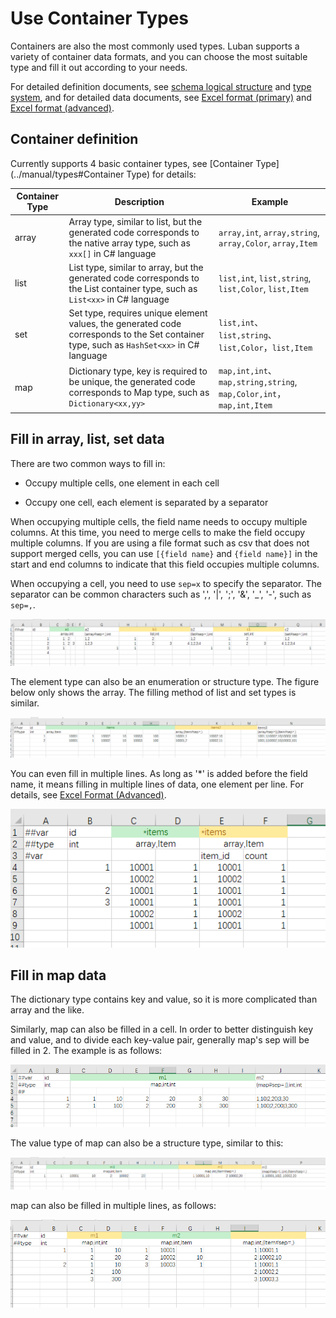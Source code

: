 # Use Container Types

Containers are also the most commonly used types. Luban supports a variety of container data formats, and you can choose the most suitable type and fill it out according to your needs.

For detailed definition documents, see [schema logical structure](../manual/schema) and [type system](../manual/types), and for detailed data documents, see [Excel format (primary)](../manual/excel) and [Excel format (advanced)](../manual/exceladvanced).

## Container definition

Currently supports 4 basic container types, see [Container Type](../manual/types#Container Type) for details:

|Container Type|Description|Example|
|-|-|-|
|array|Array type, similar to list, but the generated code corresponds to the native array type, such as `xxx[]` in C# language| `array,int`, `array,string`, `array,Color`, `array,Item`|
|list|List type, similar to array, but the generated code corresponds to the List container type, such as `List<xx>` in C# language| `list,int`, `list,string`, `list,Color`, `list,Item`|
|set|Set type, requires unique element values, the generated code corresponds to the Set container type, such as `HashSet<xx>` in C# language| `list,int`、`list,string`、`list,Color`，`list,Item`|
|map|Dictionary type, key is required to be unique, the generated code corresponds to Map type, such as `Dictionary<xx,yy>`|`map,int,int`、`map,string,string`, `map,Color,int`，`map,int,Item`| in C# language

## Fill in array, list, set data

There are two common ways to fill in:

- Occupy multiple cells, one element in each cell

- Occupy one cell, each element is separated by a separator

When occupying multiple cells, the field name needs to occupy multiple columns. At this time, you need to merge cells to make the field occupy multiple columns. If you are using a file format such as csv that does not support merged cells, you can use `[{field name}` and `{field name}]` in the start and end columns to indicate that this field occupies multiple columns.

When occupying a cell, you need to use `sep=x` to specify the separator. The separator can be common characters such as ',', '|', ';', '&', '_', '-', such as `sep=,`.

![item](/img/use_list.jpg)

The element type can also be an enumeration or structure type. The figure below only shows the array. The filling method of list and set types is similar.

![item](/img/use_list2.jpg)

You can even fill in multiple lines. As long as '*' is added before the field name, it means filling in multiple lines of data, one element per line. For details, see [Excel Format (Advanced)](../manual/exceladvanced).

![item](/img/use_list3.jpg)

## Fill in map data

The dictionary type contains key and value, so it is more complicated than array and the like.

Similarly, map can also be filled in a cell. In order to better distinguish key and value, and to divide each key-value pair, generally map's sep will be filled in 2. The example is as follows:

![item](/img/use_map.jpg)

The value type of map can also be a structure type, similar to this:

![item](/img/use_map2.jpg)

map can also be filled in multiple lines, as follows:

![item](/img/use_map3.jpg)